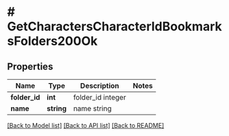 # # GetCharactersCharacterIdBookmarksFolders200Ok

## Properties

Name | Type | Description | Notes
------------ | ------------- | ------------- | -------------
**folder_id** | **int** | folder_id integer |
**name** | **string** | name string |

[[Back to Model list]](../../README.md#models) [[Back to API list]](../../README.md#endpoints) [[Back to README]](../../README.md)
